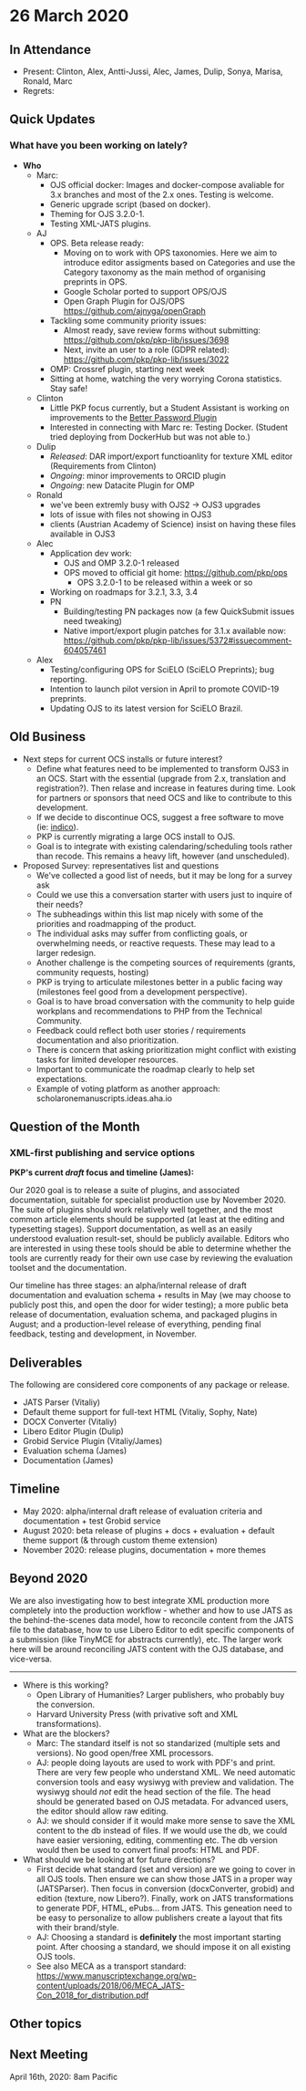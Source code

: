 # 26 March 2020

In Attendance
-------------
-   Present: Clinton, Alex, Antti-Jussi, Alec, James, Dulip, Sonya, Marisa, Ronald, Marc
-   Regrets: 

Quick Updates
-------------
### What have you been working on lately?
- **Who** 
    - Marc:
        - OJS official docker: Images and docker-compose avaliable for 3.x branches and most of the 2.x ones. Testing is welcome.
        - Generic upgrade script (based on docker).
        - Theming for OJS 3.2.0-1.
        - Testing XML-JATS plugins.
    - AJ
        - OPS. Beta release ready:
            - Moving on to work with OPS taxonomies. Here we aim to introduce editor assigments based on Categories and use the Category taxonomy as the main method of organising preprints in OPS.
            - Google Scholar ported to support OPS/OJS 
            - Open Graph Plugin for OJS/OPS https://github.com/ajnyga/openGraph
        - Tackling some community priority issues:
            - Almost ready, save review forms without submitting: https://github.com/pkp/pkp-lib/issues/3698 
            - Next, invite an user to a role (GDPR related): https://github.com/pkp/pkp-lib/issues/3022
        - OMP: Crossref plugin, starting next week
        - Sitting at home, watching the very worrying Corona statistics. Stay safe!
     - Clinton
         - Little PKP focus currently, but a Student Assistant is working on improvements to the [Better Password Plugin](https://github.com/ulsdevteam/pkp-betterPassword)
         - Interested in connecting with Marc re: Testing Docker.  (Student tried deploying from DockerHub but was not able to.)
     - Dulip
        - *Released*: DAR import/export functioanlity for texture XML editor (Requirements from Clinton)
        - *Ongoing*: minor improvements to ORCID plugin
        - *Ongoing*: new Datacite Plugin for OMP
    - Ronald
        - we've been extremly busy with OJS2 -> OJS3 upgrades
        - lots of issue with files not showing in OJS3
        - clients (Austrian Academy of Science) insist on having these files available in OJS3
    - Alec
        - Application dev work:
            - OJS and OMP 3.2.0-1 released
            - OPS moved to official git home: https://github.com/pkp/ops
                - OPS 3.2.0-1 to be released within a week or so
        - Working on roadmaps for 3.2.1, 3.3, 3.4
        - PN
            - Building/testing PN packages now (a few QuickSubmit issues need tweaking)
            - Native import/export plugin patches for 3.1.x available now: https://github.com/pkp/pkp-lib/issues/5372#issuecomment-604057461
    - Alex
        - Testing/configuring OPS for SciELO (SciELO Preprints); bug reporting. 
        - Intention to launch pilot version in April to promote COVID-19 preprints.
        - Updating OJS to its latest version for SciELO Brazil.

Old Business
------------
* Next steps for current OCS installs or future interest?
    - Define what features need to be implemented to transform OJS3 in an OCS. Start with the essential (upgrade from 2.x, translation and registration?). Then relase and increase in features during time. Look for partners or sponsors that need OCS and like to contribute to this development.
    - If we decide to discontinue OCS, suggest a free software to move (ie: [indico](https://indico.cern.ch)). 
    - PKP is currently migrating a large OCS install to OJS.
    - Goal is to integrate with existing calendaring/scheduling tools rather than recode.  This remains a heavy lift, however (and unscheduled).
* Proposed Survey: representatives list and questions
    - We've collected a good list of needs, but it may be long for a survey ask
    - Could we use this a conversation starter with users just to inquire of their needs?
    - The subheadings within this list map nicely with some of the priorities and roadmapping of the product.
    - The individual asks may suffer from conflicting goals, or overwhelming needs, or reactive requests.  These may lead to a larger redesign.
    - Another challenge is the competing sources of requirements (grants, community requests, hosting)
    - PKP is trying to articulate milestones better in a public facing way (milestones feel good from a development perspective).
    - Goal is to have broad conversation with the community to help guide workplans and recommendations to PHP from the Technical Community.
    - Feedback could reflect both user stories / requirements documentation and also prioritization.
    - There is concern that asking prioritization might conflict with existing tasks for limited developer resources.
    - Important to communicate the roadmap clearly to help set expectations.
    - Example of voting platform as another approach: scholaronemanuscripts.ideas.aha.io

Question of the Month
---------------------
### XML-first publishing and service options

**PKP's current *draft* focus and timeline (James):**

Our 2020 goal is to release a suite of plugins, and associated documentation, suitable for specialist production use by November 2020. The suite of plugins should work relatively well together, and the most common article elements should be supported (at least at the editing and typesetting stages). Support documentation, as well as an easily understood evaluation result-set, should be publicly available. Editors who are interested in using these tools should be able to determine whether the tools are currently ready for their own use case by reviewing the evaluation toolset and the documentation. 

Our timeline has three stages: an alpha/internal release of draft documentation and evaluation schema + results in May (we may choose to publicly post this, and open the door for wider testing); a more public beta release of documentation, evaluation schema, and packaged plugins in August; and a production-level release of everything, pending final feedback, testing and development, in November. 

## Deliverables

The following are considered core components of any package or release. 

- JATS Parser (Vitaliy)
- Default theme support for full-text HTML (Vitaliy, Sophy, Nate)
- DOCX Converter (Vitaliy)
- Libero Editor Plugin (Dulip)
- Grobid Service Plugin (Vitaliy/James)
- Evaluation schema (James)
- Documentation (James)

## Timeline

- May 2020: alpha/internal draft release of evaluation criteria and documentation + test Grobid service
- August 2020: beta release of plugins + docs + evaluation + default theme support (& through custom theme extension)
- November 2020: release plugins, documentation + more themes

## Beyond 2020

We are also investigating how to best integrate XML production more completely into the production workflow - whether and how to use JATS as the behind-the-scenes data model, how to reconcile content from the JATS file to the database, how to use Libero Editor to edit specific components of a submission (like TinyMCE for abstracts currently), etc. The larger work here will be around reconciling JATS content with the OJS database, and vice-versa. 

---

* Where is this working?
    - Open Library of Humanities? Larger publishers, who probably buy the conversion.
    - Harvard University Press (with privative soft and XML transformations).
* What are the blockers?
    - Marc: The standard itself is not so standarized (multiple sets and versions). No good open/free XML processors.
    - AJ: people doing layouts are used to work with PDF's and print. There are very few people who understand XML. We need automatic conversion tools and easy wysiwyg with preview and validation. The wysiwyg should _not_ edit the head section of the file. The head should be generated based on OJS metadata. For advanced users, the editor should allow raw editing.
    - AJ: we should consider if it would make more sense to save the XML content to the db instead of files. If we would use the db, we could have easier versioning, editing, commenting etc. The db version would then be used to convert final proofs: HTML and PDF. 
* What should we be looking at for future directions?
    - First decide what standard (set and version) are we going to cover in all OJS tools. Then ensure we can show those JATS in a proper way (JATSParser). Then focus in conversion (docxConverter, grobid) and edition (texture, now Libero?). Finally, work on JATS transformations to generate PDF, HTML, ePubs... from JATS. This geneation need to be easy to personalize to allow publishers create a layout that fits with their brand/style.
    - AJ: Choosing a standard is **definitely** the most important starting point. After choosing a standard, we should impose it on all existing OJS tools.
    - See also MECA as a transport standard: https://www.manuscriptexchange.org/wp-content/uploads/2018/06/MECA_JATS-Con_2018_for_distribution.pdf

Other topics
------------


Next Meeting
------------
April 16th, 2020: 8am Pacific
